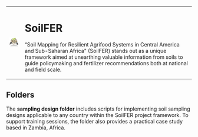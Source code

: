 <table>
<tr>
<td>
<img src="img/logo_soilfer.jpg" width="150px" />
</td>
<td>
<h1><b>SoilFER</b></h1>
<p>“Soil Mapping for Resilient Agrifood Systems in Central America and Sub-Saharan Africa" (SoilFER) stands out as a unique framework aimed at unearthing valuable information from soils to guide policymaking and fertilizer recommendations both at national and field scale.</p>
</td>
</tr>
</table>

## Folders

The **sampling design folder** includes scripts for implementing soil sampling designs applicable to any country within the SoilFER project framework. To support training sessions, the folder also provides a practical case study based in Zambia, Africa.
